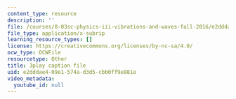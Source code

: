```yaml
---
content_type: resource
description: ''
file: /courses/8-03sc-physics-iii-vibrations-and-waves-fall-2016/e2dddae409e1574ad3d5cbb0ff9e881e_SnNmbVH5DAM.srt
file_type: application/x-subrip
learning_resource_types: []
license: https://creativecommons.org/licenses/by-nc-sa/4.0/
ocw_type: OCWFile
resourcetype: Other
title: 3play caption file
uid: e2dddae4-09e1-574a-d3d5-cbb0ff9e881e
video_metadata:
  youtube_id: null
---
```

